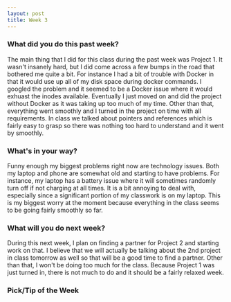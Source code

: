 ```yaml
---
layout: post
title: Week 3
---
```


### What did you do this past week?
The main thing that I did for this class during the past week was Project 1. It wasn't insanely hard, but I did come across a few bumps in the road that bothered me quite a bit. For instance I had a bit of trouble with Docker in that it would use up all of my disk space during docker commands. I googled the problem and it seemed to be a Docker issue where it would exhuast the inodes available. Eventually I just moved on and did the project without Docker as it was taking up too much of my time. Other than that, everything went smoothly and I turned in the project on time with all requirements. In class we talked about pointers and references which is fairly easy to grasp so there was nothing too hard to understand and it went by smoothly.

### What's in your way?
Funny enough my biggest problems right now are technology issues. Both my laptop and phone are somewhat old and starting to have problems. For instance, my laptop has a battery issue where it will sometimes randomly turn off if not charging at all times. It is a bit annoying to deal with, especially since a significant portion of my classwork is on my laptop. This is my biggest worry at the moment because everything in the class seems to be going fairly smoothly so far.

### What will you do next week?
During this next week, I plan on finding a partner for Project 2 and starting work on that. I believe that we will actually be talking about the 2nd project in class tomorrow as well so that will be a good time to find a partner. Other than that, I won't be doing too much for the class. Because Project 1 was just turned in, there is not much to do and it should be a fairly relaxed week.

### Pick/Tip of the Week
